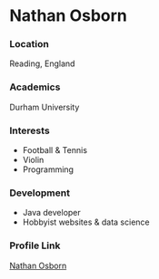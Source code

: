 # Nathan Osborn

### Location

Reading, England

### Academics

Durham University

### Interests

- Football & Tennis
- Violin
- Programming

### Development

- Java developer
- Hobbyist websites & data science

### Profile Link

[Nathan Osborn](https://github.com/nathanosborn)